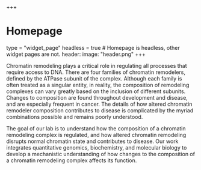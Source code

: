+++
# Homepage
type = "widget_page"
headless = true  # Homepage is headless, other widget pages are not.
header:
  image: "header.png"
+++

Chromatin remodeling plays a critical role in regulating all processes that require access to DNA. There are four families of chromatin remodelers, defined by the ATPase subunit of the complex. Although each family is often treated as a singular entity, in reality, the composition of remodeling complexes can vary greatly based on the inclusion of different subunits. Changes to composition are found throughout development and disease, and are especially frequent in cancer. The details of how altered chromatin remodeler composition contributes to disease is complicated by the myriad combinations possible and remains poorly understood. 

The goal of our lab is to understand how the composition of a chromatin remodeling complex is regulated, and how altered chromatin remodeling disrupts normal chromatin state and contributes to disease. Our work integrates quantitative genomics, biochemistry, and molecular biology to develop a mechanistic understanding of how changes to the composition of a chromatin remodeling complex affects its function.
